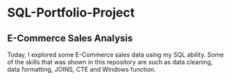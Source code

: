 # SQL-Portfolio-Project

## E-Commerce Sales Analysis ##

Today, I explored some E-Commerce sales data using my SQL ability. Some of the skills that was shown in this repository are such as data cleaning, data formatting, JOINS, CTE and Windows function. 
